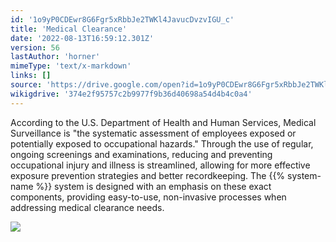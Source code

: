 ```yaml
---
id: '1o9yP0CDEwr8G6Fgr5xRbbJe2TWKl4JavucDvzvIGU_c'
title: 'Medical Clearance'
date: '2022-08-13T16:59:12.301Z'
version: 56
lastAuthor: 'horner'
mimeType: 'text/x-markdown'
links: []
source: 'https://drive.google.com/open?id=1o9yP0CDEwr8G6Fgr5xRbbJe2TWKl4JavucDvzvIGU_c'
wikigdrive: '374e2f95757c2b9977f9b36d40698a54d4b4c0a4'
---
```

According to the U.S. Department of Health and Human Services, Medical Surveillance is "the systematic assessment of employees exposed or potentially exposed to occupational hazards." Through the use of regular, ongoing screenings and examinations, reducing and preventing occupational injury and illness is streamlined, allowing for more effective exposure prevention strategies and better recordkeeping. The {{% system-name %}} system is designed with an emphasis on these exact components, providing easy-to-use, non-invasive processes when addressing medical clearance needs.

![](../medical-clearance.assets/375044a308922ef05cd46ed79e6166d5.png)
